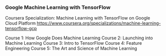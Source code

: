 ### Google Machine Learning with TensorFlow
Coursera Specialization: Machine Learning with TensorFlow on Google Cloud Platform https://www.coursera.org/specializations/machine-learning-tensorflow-gcp

Course 1: How Google Does Machine Learning
Course 2: Launching into Machine Learning
Course 3: Intro to TensorFlow
Course 4: Feature Engineering
Course 5: The Art and Science of Machine Learning
